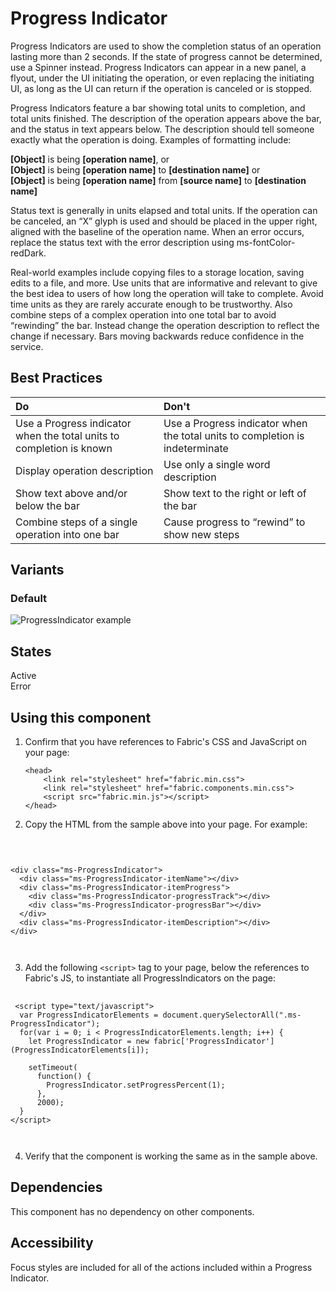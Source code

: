 # Progress Indicator
Progress Indicators are used to show the completion status of an operation lasting more than 2 seconds. If the state of progress cannot be determined, use a Spinner instead. Progress Indicators can appear in a new panel, a flyout, under the UI initiating the operation, or even replacing the initiating UI, as long as the UI can return if the operation is canceled or is stopped.

Progress Indicators feature a bar showing total units to completion, and total units finished. The description of the operation appears above the bar, and the status in text appears below. The description should tell someone exactly what the operation is doing. Examples of formatting include:

**[Object]** is being **[operation name]**, or<br/>
**[Object]** is being **[operation name]** to **[destination name]** or<br/>
**[Object]** is being **[operation name]** from **[source name]** to **[destination name]** 

Status text is generally in units elapsed and total units. If the operation can be canceled, an “X” glyph is used and should be placed in the upper right, aligned with the baseline of the operation name. When an error occurs, replace the status text with the error description using ms-fontColor-redDark.

Real-world examples include copying files to a storage location, saving edits to a file, and more. Use units that are informative and relevant to give the best idea to users of how long the operation will take to complete. Avoid time units as they are rarely accurate enough to be trustworthy. Also combine steps of a complex operation into one total bar to avoid “rewinding” the bar. Instead change the operation description to reflect the change if necessary.  Bars moving backwards reduce confidence in the service.

## Best Practices
| Do            |Don't         |
| :------------- | :------------- |
| Use a Progress indicator when the total units to completion is known | Use a Progress indicator when the total units to completion is indeterminate |
| Display operation description | Use only a single word description |
| Show text above and/or below the bar | Show text to the right or left of the bar |
| Combine steps of a single operation into one bar  | Cause progress to “rewind” to show new steps |

## Variants

### Default


![ProgressIndicator example](https://raw.githubusercontent.com/OfficeDev/office-ui-fabric-js/master/ghdocs/component_images/ProgressIndicator-default.png)


## States
Active<br/>
Error

## Using this component
1. Confirm that you have references to Fabric's CSS and JavaScript on your page:
    ```
    <head>
        <link rel="stylesheet" href="fabric.min.css">
        <link rel="stylesheet" href="fabric.components.min.css">
        <script src="fabric.min.js"></script>
    </head>
    ```
2. Copy the HTML from the sample above into your page. For example:

<pre>
    <code>
 

&lt;div class&#x3D;&quot;ms-ProgressIndicator&quot;&gt;
  &lt;div class&#x3D;&quot;ms-ProgressIndicator-itemName&quot;&gt;&lt;/div&gt;
  &lt;div class&#x3D;&quot;ms-ProgressIndicator-itemProgress&quot;&gt;
    &lt;div class&#x3D;&quot;ms-ProgressIndicator-progressTrack&quot;&gt;&lt;/div&gt;
    &lt;div class&#x3D;&quot;ms-ProgressIndicator-progressBar&quot;&gt;&lt;/div&gt;
  &lt;/div&gt;
  &lt;div class&#x3D;&quot;ms-ProgressIndicator-itemDescription&quot;&gt;&lt;/div&gt;
&lt;/div&gt;

    </code>
</pre>

3. Add the following `<script>` tag to your page, below the references to Fabric's JS, to instantiate all ProgressIndicators on the page:

<pre>
    <code>
 &lt;script type&#x3D;&quot;text/javascript&quot;&gt;
  var ProgressIndicatorElements &#x3D; document.querySelectorAll(&quot;.ms-ProgressIndicator&quot;);
  for(var i &#x3D; 0; i &lt; ProgressIndicatorElements.length; i++) {
    let ProgressIndicator &#x3D; new fabric[&#x27;ProgressIndicator&#x27;](ProgressIndicatorElements[i]);

    setTimeout(
      function() {
        ProgressIndicator.setProgressPercent(1);
      },
      2000);
  }
&lt;/script&gt;

    </code>
</pre>

4. Verify that the component is working the same as in the sample above.

## Dependencies
This component has no dependency on other components.

## Accessibility
Focus styles are included for all of the actions included within a Progress Indicator.


<script type="text/javascript">
  var ProgressIndicatorElements = document.querySelectorAll(".ms-ProgressIndicator");
  for(var i = 0; i < ProgressIndicatorElements.length; i++) {
    let ProgressIndicator = new fabric['ProgressIndicator'](ProgressIndicatorElements[i]);

    setTimeout(
      function() {
        ProgressIndicator.setProgressPercent(1);
      },
      2000);
  }
</script>

